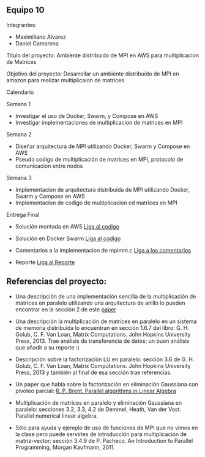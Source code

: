 ## Equipo 10

Integrantes:

* Maximiliano Alvarez
* Daniel Camarena

Titulo del proyecto: Ambiente distribuido de MPI en AWS para multiplicacion de Matrices

Objetivo del proyecto: Desarrollar un ambiente distribuido de MPI en amazon para realizar multiplicaion de matrices

Calendario

Semana 1
* Investigar el uso de Docker, Swarm, y Compose en AWS
* Investigar implementaciones de multiplicacion de matrices en MPI

Semana 2
* Diseñar arquitectura de MPI utilizando Docker, Swarm y Compose en AWS
* Pseudo codigo de multiplicación de matrices en MPI, protocolo de comunicacion entre nodos

Semana 3
* Implementacion de arquitectura distribuida de MPI utilizando Docker, Swarm y Compose en AWS
* Implementacion de codigo de multiplicacion cd matrices en MPI

Entrega Final
* Solución montada en AWS [Liga al codigo](codigo/Arquitectura_AWS)

* Solución en Docker Swarm [Liga al codigo](codigo/Arquitectura_Docker)

* Comentarios a la implementacion de mpimm.c [Liga a los comentarios](codigo/Arquitectura_AWS/Implementacion_mpimm.md)

* Reporte [Liga al Reporte](trabajo_escrito/Final_MNO_mmult-2.pdf)

## Referencias del proyecto:

* Una descripción de una implementación sencilla de la multiplicación de matrices en paralelo utilizando una arquitectura de anillo lo pueden encontrar en la sección 2 de este [paper](https://www.researchgate.net/publication/2685119_An_Analysis_Of_Parallel_Implementations_Of_The_Block-Jacobi_Algorithm_For_Computing_The_Svd)

* Una descripción la multiplicación de matrices en paralelo en un sistema de memoria distribuida lo encuentran en sección 1.6.7 del libro: G. H. Golub, C. F. Van Loan, Matrix Computations. John Hopkins University Press, 2013. Trae análisis de transferencia de datos; un buen análisis que añadir a su reporte :)

* Descripción sobre la factorización LU en paralelo: sección 3.6 de G. H. Golub, C. F. Van Loan, Matrix Computations. John Hopkins University Press, 2013 y también al final de esa sección trae referencias.

* Un paper que habla sobre la factorización en eliminación Gaussiana con pivoteo parcial: [R. P. Brent. Parallel algorithms in Linear Algebra](http://citeseerx.ist.psu.edu/viewdoc/download?doi=10.1.1.56.3732&rep=rep1&type=pdf) 

* Multiplicación de matrices en paralelo y eliminación Gaussiana en paralelo: secciones 3.2, 3.3, 4.2 de Demmel, Heath, Van der Vost. Parallel numerical linear algebra.

* Sólo para ayuda y ejemplo de uso de funciones de MPI que no vimos en la clase pero puede servirles de introducción para multiplicación de matriz-vector: sección 3.4.9 de P. Pacheco, An Introduction to Parallel Programming, Morgan Kaufmann, 2011.




